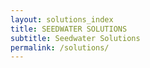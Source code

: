 ```yaml
---
layout: solutions_index
title: SEEDWATER SOLUTIONS
subtitle: Seedwater Solutions
permalink: /solutions/
---
```

